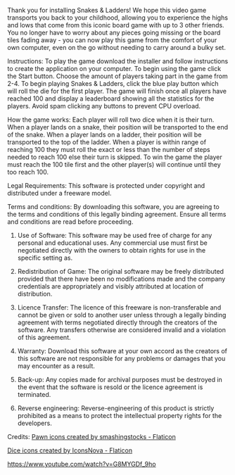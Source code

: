 Thank you for installing Snakes & Ladders! We hope this video game transports you back to your childhood, allowing you to experience the highs and lows that come from this iconic board game with up to 3 other friends.
You no longer have to worry about any pieces going missing or the board tiles fading away - you can now play this game from the comfort of your own computer, even on the go without needing to carry around a bulky set.

Instructions:
To play the game download the installer and follow instructions to create the application on your computer.
To begin using the game click the Start button.
Choose the amount of players taking part in the game from 2-4.
To begin playing Snakes & Ladders, click the blue play button which will roll the die for the first player.
The game will finish once all players have reached 100 and display a leaderboard showing all the statistics for the players.
Avoid spam clicking any buttons to prevent CPU overload.

How the game works:
Each player will roll two dice when it is their turn.
When a player lands on a snake, their position will be transported to the end of the snake.
When a player lands on a ladder, their position will be transported to the top of the ladder.
When a player is within range of reaching 100 they must roll the exact or less than the number of steps needed to reach 100 else their turn is skipped.
To win the game the player must reach the 100 tile first and the other player(s) will continue until they too reach 100.


Legal Requirements:
This software is protected under copyright and distributed under a freeware model.

Terms and conditions:
By downloading this software, you are agreeing to the terms and conditions of this legally binding agreement. Ensure all terms and conditions are read before proceeding.

1. Use of Software: This software may be used free of charge for any personal and educational uses. Any commercial use must first be negotiated directly with the owners to obtain rights for use in the specific setting as.

2. Redistribution of Game: The original software may be freely distributed provided that there have been no modifications made and the company credentials are appropriately and visibly attributed at location of distribution.

3. Licence Transfer: The licence of this freeware is non-transferable and cannot be given or sold to another user unless through a legally binding agreement with terms negotiated directly through the creators of the software. Any transfers otherwise are considered invalid and a violation of this agreement. 

4. Warranty: Download this software at your own accord as the creators of this software are not responsible for any problems or damages that you may encounter as a result.

5. Back-up: Any copies made for archival purposes must be destroyed in the event that the software is resold or the licence agreement is terminated.

6. Reverse engineering: Reverse-engineering of this product is strictly prohibited as a means to protect the intellectual property rights for the developers.



Credits:
<a href="https://www.flaticon.com/free-icons/pawn" title="pawn icons">Pawn icons created by smashingstocks - Flaticon</a> 

<a href="https://www.flaticon.com/free-icons/dice" title="dice icons">Dice icons created by IconsNova - Flaticon</a>

https://www.youtube.com/watch?v=G8MYGDf_9ho

